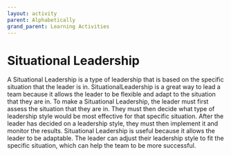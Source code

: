 ```yaml
---
layout: activity
parent: Alphabetically
grand_parent: Learning Activities
---
```


# Situational Leadership
A Situational Leadership is a type of leadership that is based on the specific situation that the leader is in. SituationalLeadership is a great way to lead a team because it allows the leader to be flexible and adapt to the situation that they are in. To make a Situational Leadership, the leader must first assess the situation that they are in. They must then decide what type of leadership style would be most effective for that specific situation. After the leader has decided on a leadership style, they must then implement it and monitor the results. Situational Leadership is useful because it allows the leader to be adaptable. The leader can adjust their leadership style to fit the specific situation, which can help the team to be more successful.